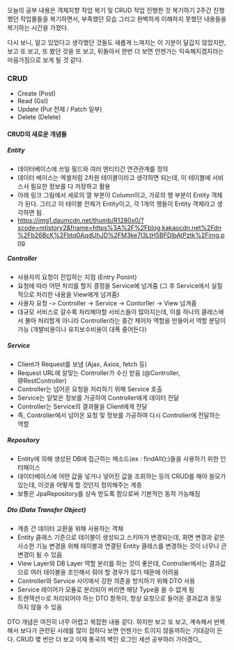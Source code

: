 오늘의 공부 내용은 객체지향 작업 복기 및 CRUD 작업 진행한 것 복기하기
2주간 진행했던 작업물들을 복기하면서, 부족했던 모습 그리고 완벽하게 이해하지 못했던 내용들을 복기하는 시간을 가졌다.

다시 보니, 알고 있었다고 생각했던 것들도 새롭게 느껴지는 이 기분이 달갑지 않았지만,
보고 또 보고, 또 봤던 것을 또 보고, 뒤돌아서 한번 더 보면 언젠가는 익숙해지겠지라는 마음가짐으로 보게 될 것 같다.

### CRUD
- Create (Post)
- Read (Gst)
- Update (Put 전체 / Patch 일부)
- Delete (Delete)

#### CRUD의 새로운 개념들
##### Entity
- 데이터베이스에 쓰일 필드와 여러 엔티티간 연관관계를 정의
- 데이터 베이스는 엑셀처럼 2차원 테이블이라고 생각하면 되는데, 이 테이블에 서비스서 필요한 정보를 다 저장하고 활용
- 아래 링크 그림에서 세로의 열 부분이 Column이고, 가로의 행 부분이 Entity 객체가 된다. 그리고 이 테이블 전체가 Entity이고, 각 1개의 행들이 Entity 객체라고 생각하면 됨.
- https://img1.daumcdn.net/thumb/R1280x0/?scode=mtistory2&fname=https%3A%2F%2Fblog.kakaocdn.net%2Fdn%2Fb26BcK%2Fbtq0AqdUhJD%2FM3ke7l3LtH5BFDIbAtPztk%2Fimg.png

##### Controller
- 사용자의 요청이 진입하는 지점 (Entry Ponint)
- 요청에 따라 어떤 처리를 할지 결정을 Service에 넘겨줌 (그 후 Service에서 실질적으로 처리한 내용을 View에게 넘겨줌)
- 사용자 요청 -> Controller -> Service -> Contorller -> View 넘겨줌
- 대규모 서비스로 갈수록 처리해야할 서비스들이 많아지는데, 이를 하나의 클래스에서 몰아 처리할게 아니라 Controller라는 중간 제어자 역할을 만들어서 역할 분담이 가능
  (개발비용이나 유지보수비용이 대폭 줄어든다)

##### Service
- Client가 Request를 보냄 (Ajax, Axios, fetch 등)
- Request URL에 알맞는 Controller가 수신 받음 (@Controller, @RestController)
- Controller는 넘어온 요청을 처리하기 위해 Service 호출
- Service는 알맞은 정보를 가공하여 Controller에게 데이터 전달
- Controller는 Service의 결과물을 Client에게 전달
- 즉, Controller에서 넘어온 요청 및 정보를 가공하여 다시 Controller에 전달하는 역할


##### Repository
- Entity에 의해 생성된 DB에 접근하는 메소드(ex : findAll();)들을 사용하기 위한 인터페이스
- 데이터베이스에 어떤 값을 넣거나 넣어진 값을 조회하는 등의 CRUD를 해야 쓸모가 있는데, 이것을 어떻게 할 것인지 정의해주는 계층
- 보통은 JpaRepository를 상속 받도록 함으로써 기본적인 동작 가능해짐

##### Dto (Data Transfer Object)
- 계층 간 데이터 교환을 위해 사용하는 객체
- Entity 클래스 기준으로 테이블이 생성되고 스키마가 변경되는데, 화면 변경과 같은 사소한 기능 변경을 위해 테이블과 연결된 Entity 클래스를 변경하는 것이 너무나 큰 변경이 될 수 있음
- View Layer와 DB Layer 역할 분리를 하는 것이 좋은데, Controller에서는 결과값으로 여러 테이블을 조인해서 줘야 할 경우가 많기 때문에 어려움
- Controller와 Service 사이에서 강한 의존을 방지하기 위해 DTO 사용
- Service 레이어가 모듈로 분리되어 버리면 해당 Type을 쓸 수 없게 됨
- 트렌잭션ㅇ로 처리되어야 하는 DTO 항목이, 항상 요청으로 들어온 결과값과 동일하지 않을 수 있음

DTO 개념은 여전히 너무 어렵고 복잡한 내용 같다. 하지만 보고 또 보고, 계속해서 반복해서 보다가 관련된 사례를 많이 접하다 보면 언젠가는 트이지 않을까하는 기대감이 든다.
CRUD 몇 번만 더 보고 이제 통곡의 벽인 로그인 세션 공부하러 가야겠다,,
